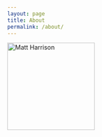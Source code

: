 ```yaml
---
layout: page
title: About
permalink: /about/
---
```


<img src="{{ site.baseurl }}/images/MattHarrison.jpg" height="200" width="200" class="inline-left" align="top" title="Matt Harrison" alt="Matt Harrison" />
